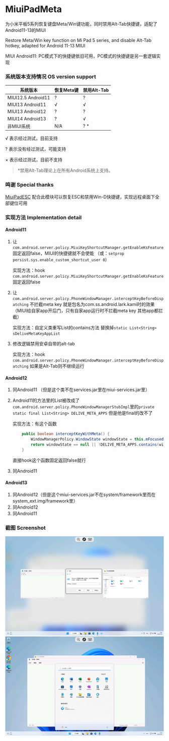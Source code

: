 # MiuiPadMeta

为小米平板5系列恢复键盘Meta/Win键功能，同时禁用Alt-Tab快捷键，适配了Android11-13的MIUI

Restore Meta/Win key function on Mi Pad 5 series, and disable Alt-Tab hotkey, adapted for Android 11-13 MIUI



MIUI Android11: PC模式下的快捷键依旧可用，PC模式的快捷键是另一套逻辑实现



### 系统版本支持情况 OS version support

| 系统版本           | 恢复Meta键 | 禁用Alt-Tab |
| ------------------ | ---------- | ----------- |
| MIUI12.5 Android11 | ?          | ?           |
| MIUI13 Android11   | √          | √           |
| MIUI13 Android12   | ?          | ?           |
| MIUI14 Android13   | ?          | √           |
| 非MIUI系统         | N/A        | ? *         |

√ 表示经过测试，目前支持

? 表示没有经过测试，可能支持

× 表示经过测试，目前不支持

> *禁用Alt-Tab理论上在所有Android系统上支持。



### 鸣谢 Special thanks

[MiuiPadESC](https://github.com/YifePlayte/MiuiPadESC) 配合此模块可以恢复ESC和禁用Win-D快捷键，实现远程桌面下全部键位可用



### 实现方法 Implementation detail

#### Android11

1. 让`com.android.server.policy.MiuiKeyShortcutManager.getEnableKsFeature`固定返回false，MIUI的快捷键就不会使能
   （或：`setprop persist.sys.enable_custom_shortcut_user 0`）

   实现方法：hook `com.android.server.policy.MiuiKeyShortcutManager.getEnableKsFeature` 固定返回false

2. 让`com.android.server.policy.PhoneWindowManager.interceptKeyBeforeDispatching` 不拦截meta key 就是包名为com.ss.android.lark.kami时的效果（MIUI给自家app开后门，只有自家app运行时不拦截meta key 其他app都拦截）

   实现方法：自定义类重写List的contains方法 替换掉`static List<String> sDeliveMetaKeyAppList`

3. 修改逻辑禁用安卓自带的alt-tab

   实现方法：hook `com.android.server.policy.PhoneWindowManager.interceptKeyBeforeDispatching` 如果是Alt-Tab则不继续运行

#### Android12

1. 同Android11 （但是这个类不在services.jar里在miui-services.jar里）

2. Android11的方法里的List被改成了 `com.android.server.policy.PhoneWindowManagerStubImpl`里的`private static final List<String> DELIVE_META_APPS` 但是他是final的改不了

   实现方法：有这个函数

   ```java
       public boolean interceptKeyWithMeta() {
           WindowManagerPolicy.WindowState windowState = this.mFocusedWindow;
           return windowState == null || !DELIVE_META_APPS.contains(windowState.getOwningPackage());
       }
   ```

   直接hook这个函数固定返回false就行

3. 同Android11

#### Android13

1. 同Android12（但是这个miui-services.jar不在system/framework里而在system_ext.img/framework里）
2. 同Android12
3. 同Android11


### 截图 Screenshot

![Screenshot_2023-01-18-03-08-54-671_com.microsoft.rdc.androidx](README.assets/Screenshot_2023-01-18-03-08-54-671_com.microsoft.rdc.androidx-16741303149715.jpg)
![Screenshot_2023-01-18-03-09-31-674_com.microsoft.rdc.androidx](README.assets/Screenshot_2023-01-18-03-09-31-674_com.microsoft.rdc.androidx.jpg)